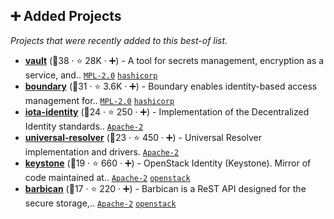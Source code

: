 ## ➕ Added Projects

_Projects that were recently added to this best-of list._

- <b><a href="https://github.com/hashicorp/vault">vault</a></b> (🥈38 ·  ⭐ 28K · ➕) - A tool for secrets management, encryption as a service, and.. <code><a href="http://bit.ly/3postzC">MPL-2.0</a></code> <a href="https://www.hashicorp.com/"><code>hashicorp</code></a>
- <b><a href="https://github.com/hashicorp/boundary">boundary</a></b> (🥉31 ·  ⭐ 3.6K · ➕) - Boundary enables identity-based access management for.. <code><a href="http://bit.ly/3postzC">MPL-2.0</a></code> <a href="https://www.hashicorp.com/"><code>hashicorp</code></a>
- <b><a href="https://github.com/iotaledger/identity.rs">iota-identity</a></b> (🥇24 ·  ⭐ 250 · ➕) - Implementation of the Decentralized Identity standards.. <code><a href="http://bit.ly/3nYMfla">Apache-2</a></code>
- <b><a href="https://github.com/decentralized-identity/universal-resolver">universal-resolver</a></b> (🥈23 ·  ⭐ 450 · ➕) - Universal Resolver implementation and drivers. <code><a href="http://bit.ly/3nYMfla">Apache-2</a></code>
- <b><a href="https://github.com/openstack/keystone">keystone</a></b> (🥉19 ·  ⭐ 660 · ➕) - OpenStack Identity (Keystone). Mirror of code maintained at.. <code><a href="http://bit.ly/3nYMfla">Apache-2</a></code> <a href="https://www.openstack.org/"><code>openstack</code></a>
- <b><a href="https://github.com/openstack/barbican">barbican</a></b> (🥉17 ·  ⭐ 220 · ➕) - Barbican is a ReST API designed for the secure storage,.. <code><a href="http://bit.ly/3nYMfla">Apache-2</a></code> <a href="https://www.openstack.org/"><code>openstack</code></a>

